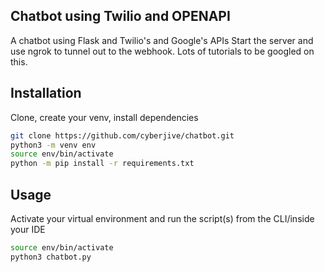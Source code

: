 ## Chatbot using Twilio and OPENAPI

A chatbot using Flask and Twilio's and Google's APIs
Start the server and use ngrok to tunnel out to the webhook.
Lots of tutorials to be googled on this.

## Installation

Clone, create your venv, install dependencies

```bash
git clone https://github.com/cyberjive/chatbot.git
python3 -m venv env
source env/bin/activate
python -m pip install -r requirements.txt
```

## Usage

Activate your virtual environment and run the script(s) from the 
CLI/inside your IDE


```bash
source env/bin/activate
python3 chatbot.py
```